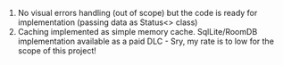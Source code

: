 1. No visual errors handling (out of scope) but the code is ready for implementation (passing data
   as Status<> class)
2. Caching implemented as simple memory cache. SqlLite/RoomDB implementation available as a paid
   DLC - Sry, my rate is to low for the scope of this project!